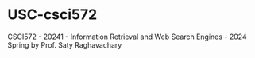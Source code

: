 # USC-csci572
CSCI572 - 20241 - Information Retrieval and Web Search Engines - 2024 Spring by  Prof. Saty Raghavachary
